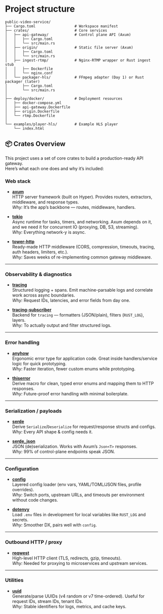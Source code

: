 # Project structure

```plaintext
public-video-service/
├── Cargo.toml                  # Workspace manifest
├── crates/                     # Core services
│   ├── api-gateway/            # Control plane API (Axum)
│   │   ├── Cargo.toml
│   │   └── src/main.rs
│   ├── origin/                 # Static file server (Axum)
│   │   ├── Cargo.toml
│   │   └── src/main.rs
│   ├── ingest-rtmp/            # Nginx-RTMP wrapper or Rust ingest stub
│   │   ├── Dockerfile
│   │   └── nginx.conf
│   └── packager-hls/           # FFmpeg adapter (Day 1) or Rust packager (later)
│       ├── Cargo.toml
│       └── src/main.rs
│
├── deploy/docker/              # Deployment resources
│   ├── docker-compose.yml
│   ├── api-gateway.Dockerfile
│   ├── origin.Dockerfile
│   └── rtmp.Dockerfile
│
└── examples/player-hls/        # Example HLS player
    └── index.html
```
## 📦 Crates Overview

This project uses a set of core crates to build a production-ready API gateway.  
Here’s what each one does and why it’s included:

### Web stack
- **[axum](https://crates.io/crates/axum)**  
  HTTP server framework (built on Hyper). Provides routers, extractors, middleware, and response types.  
  *Why:* It’s the app’s backbone — routes, middleware, handlers.

- **[tokio](https://crates.io/crates/tokio)**  
  Async runtime for tasks, timers, and networking. Axum depends on it, and we need it for concurrent IO (proxying, DB, S3, streaming).  
  *Why:* Everything network-y is async.

- **[tower-http](https://crates.io/crates/tower-http)**  
  Ready-made HTTP middleware (CORS, compression, timeouts, tracing, auth headers, limiters, etc.).  
  *Why:* Saves weeks of re-implementing common gateway middleware.

---

### Observability & diagnostics
- **[tracing](https://crates.io/crates/tracing)**  
  Structured logging + spans. Emit machine-parsable logs and correlate work across async boundaries.  
  *Why:* Request IDs, latencies, and error fields from day one.

- **[tracing-subscriber](https://crates.io/crates/tracing-subscriber)**  
  Backend for `tracing` — formatters (JSON/plain), filters (`RUST_LOG`), layers.  
  *Why:* To actually output and filter structured logs.

---

### Error handling
- **[anyhow](https://crates.io/crates/anyhow)**  
  Ergonomic error type for application code. Great inside handlers/service logic for quick prototyping.  
  *Why:* Faster iteration, fewer custom enums while prototyping.

- **[thiserror](https://crates.io/crates/thiserror)**  
  Derive macro for clean, typed error enums and mapping them to HTTP responses.  
  *Why:* Future-proof error handling with minimal boilerplate.

---

### Serialization / payloads
- **[serde](https://crates.io/crates/serde)**  
  Derive `Serialize`/`Deserialize` for request/response structs and configs.  
  *Why:* Every API shape & config needs it.

- **[serde_json](https://crates.io/crates/serde_json)**  
  JSON (de)serialization. Works with Axum’s `Json<T>` responses.  
  *Why:* 99% of control-plane endpoints speak JSON.

---

### Configuration
- **[config](https://crates.io/crates/config)**  
  Layered config loader (env vars, YAML/TOML/JSON files, profile overrides).  
  *Why:* Switch ports, upstream URLs, and timeouts per environment without code changes.

- **[dotenvy](https://crates.io/crates/dotenvy)**  
  Load `.env` files in development for local variables like `RUST_LOG` and secrets.  
  *Why:* Smoother DX, pairs well with `config`.

---

### Outbound HTTP / proxy
- **[reqwest](https://crates.io/crates/reqwest)**  
  High-level HTTP client (TLS, redirects, gzip, timeouts).  
  *Why:* Needed for proxying to microservices and upstream services.

---

### Utilities
- **[uuid](https://crates.io/crates/uuid)**  
  Generate/parse UUIDs (v4 random or v7 time-ordered). Useful for request IDs, stream IDs, tenant IDs.  
  *Why:* Stable identifiers for logs, metrics, and cache keys.


